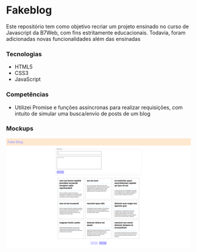 # Fakeblog
Este repositório tem como objetivo recriar um projeto ensinado no curso de Javascript da B7Web, com fins estritamente educacionais. Todavia, foram adicionadas novas funcionalidades além das ensinadas

### Tecnologias
- HTML5
- CSS3
- JavaScript

### Competências
- Utilizei Promise e funções assíncronas para realizar requisições, com intuito de simular uma busca/envio de posts de um blog

### Mockups
![Fakeblog](https://github.com/devjoaopereira/fakeblog/blob/main/public/assets/images/fakeblog.png)